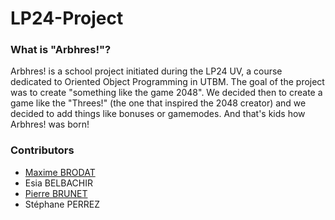 # LP24-Project

### What is "Arbhres!"?

Arbhres! is a school project initiated during the LP24 UV, a course dedicated to Oriented Object Programming in UTBM. The goal of the project was to create "something like the game 2048". We decided then to create a game like the "Threes!" (the one that inspired the 2048 creator) and we decided to add things like bonuses or gamemodes. And that's kids how Arbhres! was born!

### Contributors
- [Maxime  BRODAT](http://fouss.fr/)
- Esia BELBACHIR
- [Pierre BRUNET](http://krophil.fr/)
- Stéphane PERREZ
